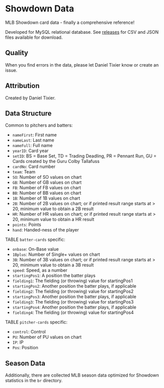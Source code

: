 # Showdown Data
MLB Showdown card data - finally a comprehensive reference!

Developed for MySQL relational database. See [releases](https://github.com/digitgopher/showdown-data/releases/latest) for CSV and JSON files available for download.


## Quality
When you find errors in the data, please let Daniel Tixier know or create an issue.

## Attribution
Created by Daniel Tixier.

## Data Structure

Common to pitchers and batters:
- `nameFirst`: First name
- `nameLast`: Last name
- `nameFull`: Full name
- `yearID`: Card year
- `setID`: BS = Base Set, TD = Trading Deadling, PR = Pennant Run, GU = Cards created by the Guru Colby Tallafuss
- `cardNo`: Card number
- `team`: Team
- `SO`: Number of SO values on chart
- `GB`: Number of GB values on chart
- `FB`: Number of FB values on chart
- `BB`: Number of BB values on chart
- `1B`: Number of 1B values on chart
- `2B`: Number of 2B values on chart; or if printed result range starts at > 20, minimum value to obtain a 2B result
- `HR`: Number of HR values on chart; or if printed result range starts at > 20, minimum value to obtain a HR result
- `points`: Points
- `hand`: Handed-ness of the player

TABLE `batter-cards` specific:
- `onbase`: On-Base value
- `1Bplus`: Number of Single+ values on chart
- `3B`: Number of 3B values on chart; or if printed result range starts at > 20, minimum value to obtain a 3B result
- `speed`: Speed, as a number
- `startingPos1`: A position the batter plays
- `fielding1`: The fielding (or throwing) value for startingPos1
- `startingPos2`: Another position the batter plays, if applicable
- `fielding2`: The fielding (or throwing) value for startingPos2
- `startingPos3`: Another position the batter plays, if applicable
- `fielding3`: The fielding (or throwing) value for startingPos3
- `startingPos4`: Another position the batter plays, if applicable
- `fielding4`: The fielding (or throwing) value for startingPos4

TABLE `pitcher-cards` specific:
- `control`: Control
- `PU`: Number of PU values on chart
- `IP`: IP
- `Pos`: Position


## Season Data
Additionally, there are collected MLB season data optimized for Showdown statistics in the `br` directory.
